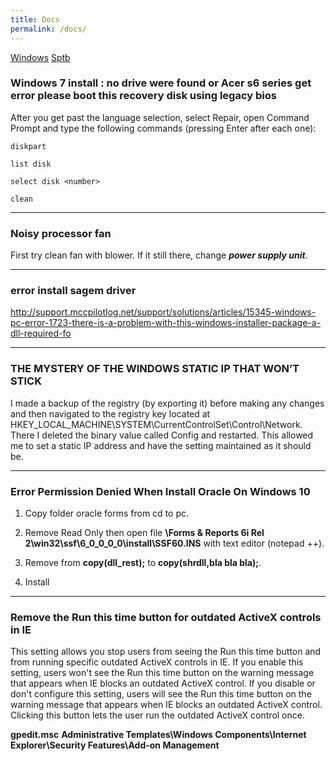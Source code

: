 ```yaml
---
title: Docs
permalink: /docs/
---
```


[Windows](#windows)
[Sptb](#sptb)


<a name="windows"></a>
### Windows 7 install : no drive were found or Acer s6 series get error please boot this recovery disk using legacy bios

After you get past the language selection, select Repair, open Command Prompt and type the following commands (pressing Enter after each one):

```
diskpart

list disk

select disk <number>

clean
```

* * *

### Noisy processor fan

First try clean fan with blower. If it still there, change **_power supply unit_**.

* * *
<a name="sptb"></a>
### error install sagem driver


http://support.mccpilotlog.net/support/solutions/articles/15345-windows-pc-error-1723-there-is-a-problem-with-this-windows-installer-package-a-dll-required-fo

* * *

### THE MYSTERY OF THE WINDOWS STATIC IP THAT WON’T STICK

 I made a backup of the registry (by exporting it) before making any changes and then navigated to the registry key located at HKEY_LOCAL_MACHINE\SYSTEM\CurrentControlSet\Control\Network. There I deleted the binary value called Config and restarted. This allowed me to set a static IP address and have the setting maintained as it should be.
 
* * *

### Error Permission Denied When Install Oracle On Windows 10

 1. Copy folder oracle forms from cd to pc.
 
 2. Remove Read Only then open file **\Forms & Reports 6i Rel 2\win32\ssf\6_0_0_0_0\install\SSF60.INS** with text editor (notepad ++).
 
 3. Remove from **copy(dll_rest);** to **copy(shrdll,bla bla bla);**.
 
 4. Install
 
* * *
 
### Remove the Run this time button for outdated ActiveX controls in IE
This setting allows you stop users from seeing the Run this time button and from running specific outdated ActiveX controls in IE.
If you enable this setting, users won't see the Run this time button on the warning message that appears when IE blocks an outdated ActiveX control.
If you disable or don't configure this setting, users will see the Run this time button on the warning message that appears when IE blocks an outdated ActiveX control. Clicking this button lets the user run the outdated ActiveX control once.

**gpedit.msc**
**Administrative Templates\Windows Components\Internet Explorer\Security Features\Add-on Management**